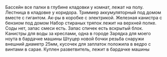 Бассейн все палки в глубине кладовки у комнат, лежат на полу. Лестница в кладовке у коридора.
Триммер аккумуляторный под домом вместе с гигантом. Ак-ры в коробке с электрикой.
Железная канистра с бензиом под домом
Набор стираных тряпок лежит на верхней полке. Соды нет, запас смеси есть. Запас спичек есть вскрытый блок.
Канистры для воды за креслами, одна в городе
Зарядка для моего ноута в бардачке машины
Штуцер новой бочки резьба снаружи внешний диаметр 25мм, кусочек для заплаток положила в ведро с винтами в сарае. Куплен разветвитель, лежит в бардачке машины

